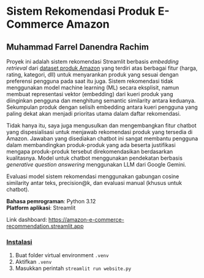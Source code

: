 # Sistem Rekomendasi Produk E-Commerce Amazon

## Muhammad Farrel Danendra Rachim

Proyek ini adalah sistem rekomendasi Streamlit berbasis *embedding retrieval* dari [dataset produk Amazon](https://www.kaggle.com/datasets/karkavelrajaj/amazon-sales-dataset/data) yang terdiri atas 
berbagai fitur (harga, rating, kategori, dll) untuk menyarankan produk 
yang 
sesuai dengan preferensi pengguna pada saat itu juga. Sistem rekomendasi tidak menggunakan model machine learning 
(ML) secara eksplisit, namun membuat representasi vektor (embedding) dari kueri produk yang diinginkan pengguna dan menghitung semantic similarity antara keduanya. Sekumpulan produk dengan selisih embedding antara kueri pengguna yang paling dekat akan menjadi prioritas utama dalam daftar rekomendasi.

Tidak hanya itu, saya juga mengusulkan dan mengembangkan fitur chatbot yang dispesialisasi untuk menjawab 
rekomendasi produk yang tersedia di Amazon. Jawaban yang disediakan chatbot ini sangat membantu pengguna dalam 
membandingkan produk-produk yang ada beserta justifikasi mengapa produk-produk tersebut direkomendasikan berdasarkan kualitasnya. Model untuk chatbot menggunakan pendekatan berbasis _generative question answering_ menggunakan LLM dari Google Gemini.

Evaluasi model sistem rekomendasi menggunakan gabungan cosine similarity antar teks, precision@k, dan evaluasi 
manual (khusus untuk chatbot).

**Bahasa pemrograman**: Python 3.12 \
**Platform aplikasi**: Streamlit

Link dashboard: https://amazon-e-commerce-recommendation.streamlit.app

### [Instalasi](https://docs.streamlit.io/get-started/installation/command-line)
1. Buat folder virtual environment `.venv` 
2. Aktifkan `.venv` 
3. Masukkan perintah `streamlit run website.py`